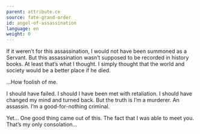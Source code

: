 ```yaml
---
parent: attribute.ce
source: fate-grand-order
id: angel-of-assassination
language: en
weight: 0
---
```


If it weren’t for this assassination, I would not have been summoned as a Servant.
But this assassination wasn’t supposed to be recorded in history books.
At least that’s what I thought.
I simply thought that the world and society would be a better place if he died.

…How foolish of me.

I should have failed.
I should I have been met with retaliation.
I should have changed my mind and turned back.
But the truth is I’m a murderer. An assassin.
I’m a good-for-nothing criminal.

Yet…
One good thing came out of this.
The fact that I was able to meet you. That’s my only consolation…
